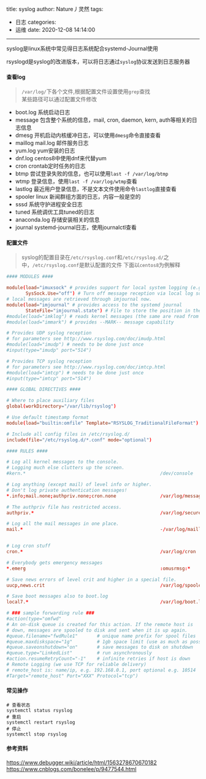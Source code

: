 title: syslog
author: Nature丿灵然
tags:
  - 日志
categories:
  - 运维
date: 2020-12-08 14:14:00
---
syslog是linux系统中常见得日志系统配合systemd-Journal使用
<!--more-->
rsyslogd是syslog的改进版本，可以将日志通过`syslog`协议发送到日志服务器

#### 查看log

> `/var/log/`下各个文件,根据配置文件设置使用`grep`查找 \
> 某些路径可以通过配置文件修改

- boot.log 系统启动日志
- message 包含整个系统的信息，mail, cron, daemon, kern, auth等相关的日志信息
- dmesg 开机启动内核缓冲日志，可以使用`dmesg`命令直接查看
- maillog mail.log 邮件服务日志
- yum.log yum安装的日志
- dnf.log centos8中使用dnf来代替yum
- cron crontab定时任务的日志
- btmp 尝试登录失败的信息，也可以使用`last -f /var/log/btmp`
- wtmp 登录信息，使用`last -f /var/log/wtmp`查看
- lastlog 最近用户登录信息，不是文本文件使用命令`lastlog`直接查看
- spooler linux 新闻群组方面的日志，内容一般是空的
- sssd 系统守护进程安全日志
- tuned 系统调优工具tuned的日志
- anaconda.log 存储安装相关的信息
- journal systemd-journal日志，使用journalctl查看
  
#### 配置文件

> syslog的配置目录在`/etc/rsyslog.conf`和`/etc/rsyslog.d/`之中，`/etc/rsyslog.conf`是默认配置的文件
> 下面以`centos8`为例解释

```conf
#### MODULES ####                                                                                      # 模块设置

module(load="imuxsock" # provides support for local system logging (e.g. via logger command)           # 提供对本地命令支持如：logger
       SysSock.Use="off") # Turn off message reception via local log socket;                           # 关闭本地套接字接受
# local messages are retrieved through imjournal now.                                                  # 从systemd-journal获取消息
module(load="imjournal" # provides access to the systemd journal                                       
       StateFile="imjournal.state") # File to store the position in the journal                        #
#module(load="imklog") # reads kernel messages (the same are read from journald)                       # 读取内核消息，有一些来自journald
#module(load="immark") # provides --MARK-- message capability                                          # MARK消息

# Provides UDP syslog reception                                                                        # 接受udp syslog消息
# for parameters see http://www.rsyslog.com/doc/imudp.html
#module(load="imudp") # needs to be done just once                                                     # 只需要做一次
#input(type="imudp" port="514")

# Provides TCP syslog reception                                                                        # 接受tpc syslog消息
# for parameters see http://www.rsyslog.com/doc/imtcp.html
#module(load="imtcp") # needs to be done just once
#input(type="imtcp" port="514")

#### GLOBAL DIRECTIVES ####                                                                            # 全局目录设置

# Where to place auxiliary files                                                                       # 在那放辅助文件
global(workDirectory="/var/lib/rsyslog")

# Use default timestamp format                                                                         # 使用默认的时间戳格式
module(load="builtin:omfile" Template="RSYSLOG_TraditionalFileFormat")

# Include all config files in /etc/rsyslog.d/                                                          # 导入目录下的所有文件
include(file="/etc/rsyslog.d/*.conf" mode="optional")

#### RULES ####                                                                                        # 规则文件

# Log all kernel messages to the console.                                                              # 收集内核日志到控制台
# Logging much else clutters up the screen.                                                            # 日志太多会把屏幕弄乱
#kern.*                                                 /dev/console

# Log anything (except mail) of level info or higher.                                                  # 记录任何除了邮件的日志
# Don't log private authentication messages!                                                           # 不要记录认真消息
*.info;mail.none;authpriv.none;cron.none                /var/log/messages

# The authpriv file has restricted access.                                                             # 认证相关的消息存放的路径
authpriv.*                                              /var/log/secure

# Log all the mail messages in one place.                                                              # 所有的右键消息存放位置，- 表示异步因为数据库比较多
mail.*                                                  -/var/log/maillog


# Log cron stuff                                                                                       # 定时任务的日志
cron.*                                                  /var/log/cron

# Everybody gets emergency messages                                                                    # 记录所有的大于等于emerg级别信息, 以wall方式发送给每个登录到系统的人
*.emerg                                                 :omusrmsg:*

# Save news errors of level crit and higher in a special file.                                         # 记录uucp,news.crit等存放在/var/log/spooler
uucp,news.crit                                          /var/log/spooler

# Save boot messages also to boot.log                                                                  # 启动相关的消息
local7.*                                                /var/log/boot.log

# ### sample forwarding rule ###                                                                       # 转发规则
#action(type="omfwd"  
# An on-disk queue is created for this action. If the remote host is                                   # 为此操作创建一个磁盘队列。 如果远程主机是down掉，消息被假脱机到磁盘，并在重新启动时发送。
# down, messages are spooled to disk and sent when it is up again.
#queue.filename="fwdRule1"       # unique name prefix for spool files                                  # 假脱机文件的唯一名称前缀
#queue.maxdiskspace="1g"         # 1gb space limit (use as much as possible)                           # 最多1gb的空间(尽可能多的使用)
#queue.saveonshutdown="on"       # save messages to disk on shutdown                                   # 关机是保存消息到磁盘
#queue.type="LinkedList"         # run asynchronously                                                  # 使用链接列表模式
#action.resumeRetryCount="-1"    # infinite retries if host is down                                    # 主机关机则无限重试
# Remote Logging (we use TCP for reliable delivery)                                                    # 远程日志，（使用可靠的tcp）
# remote_host is: name/ip, e.g. 192.168.0.1, port optional e.g. 10514                                  # 远程机器是名字/ip
#Target="remote_host" Port="XXX" Protocol="tcp")
```

#### 常见操作

```shell
# 查看状态
systemctl status rsyslog
# 重启
systemctl restart rsyslog
# 停止
systemctl stop rsyslog
```

#### 参考资料

<https://www.debugger.wiki/article/html/1563278670670182>
<https://www.cnblogs.com/bonelee/p/9477544.html>

